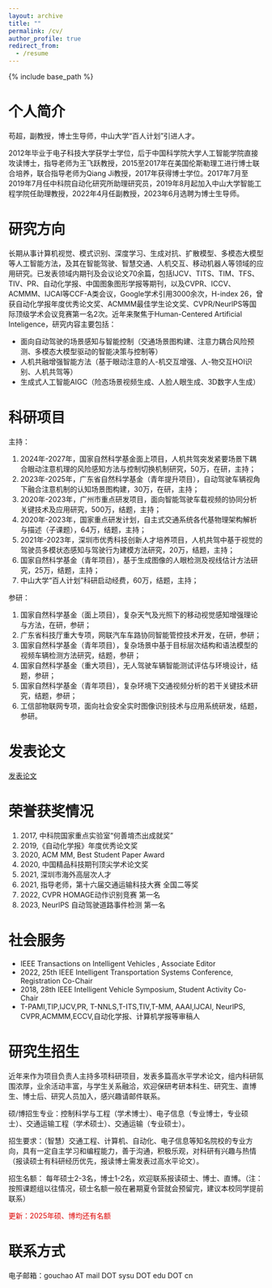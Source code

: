 ```yaml
---
layout: archive
title: ""
permalink: /cv/
author_profile: true
redirect_from:
  - /resume
---
```


{% include base_path %}

个人简介
======
苟超，副教授，博士生导师，中山大学“百人计划”引进人才。

2012年毕业于电子科技大学获学士学位，后于中国科学院大学人工智能学院直接攻读博士，指导老师为王飞跃教授，2015至2017年在美国伦斯勒理工进行博士联合培养，联合指导老师为Qiang Ji教授，2017年获得博士学位。2017年7月至2019年7月任中科院自动化研究所助理研究员，2019年8月起加入中山大学智能工程学院任助理教授，2022年4月任副教授，2023年6月选聘为博士生导师。

研究方向
======
长期从事计算机视觉、模式识别、深度学习、生成对抗、扩散模型、多模态大模型等人工智能方法，及其在智能驾驶、智慧交通、人机交互、移动机器人等领域的应用研究。已发表领域内期刊及会议论文70余篇，包括IJCV、TITS、TIM、TFS、TIV、PR、自动化学报、中国图象图形学报等期刊，以及CVPR、ICCV、ACMMM、IJCAI等CCF-A类会议，Google学术引用3000余次，H-index 26，曾获自动化学报年度优秀论文奖、ACMMM最佳学生论文奖、CVPR/NeurlPS等国际顶级学术会议竞赛第一名2次。近年来聚焦于Human-Centered Artificial Inteligence，研究内容主要包括：

* 面向自动驾驶的场景感知与智能控制（交通场景图构建、注意力耦合风险预测、多模态大模型驱动的智能决策与控制等）
* 人机共融增强智能方法（基于眼动注意的人-机交互增强、人-物交互HOI识别、人机共驾等）
* 生成式人工智能AIGC（险态场景视频生成、人脸人眼生成、3D数字人生成）

科研项目
======
主持：
1.	2024年-2027年，国家自然科学基金面上项目，人机共驾突发紧要场景下耦合眼动注意机理的风险感知方法与控制切换机制研究，50万，在研，主持；
2.	2023年-2025年，广东省自然科学基金（青年提升项目），自动驾驶车辆视角下融合注意机制的认知场景图构建，30万，在研，主持；
3.	2020年-2023年，广州市重点研发项目，面向智能驾驶车载视频的协同分析关键技术及应用研究，500万，结题，主持；
4.	2020年-2023年，国家重点研发计划，自主式交通系统各代基物理架构解析与描述（子课题），64万，结题，主持；
5.	2021年-2023年，深圳市优秀科技创新人才培养项目，人机共驾中基于视觉的驾驶员多模状态感知与驾驶行为建模方法研究，20万，结题，主持；
6.	国家自然科学基金（青年项目），基于生成图像的人眼检测及视线估计方法研究，25万，结题，主持；
7.  中山大学“百人计划”科研启动经费，60万，结题，主持；

参研：
1.	国家自然科学基金（面上项目），复杂天气及光照下的移动视觉感知增强理论与方法，在研，参研；
2.  广东省科技厅重大专项，网联汽车车路协同智能管控技术开发，在研，参研；
3.	国家自然科学基金（青年项目），复杂场景中基于目标层次结构和语法模型的视频车辆检测方法研究，结题，参研；
4.	国家自然科学基金（重大项目），无人驾驶车辆智能测试评估与环境设计，结题，参研；
5.	国家自然科学基金（青年项目），复杂环境下交通视频分析的若干关键技术研究，结题，参研；
6.	工信部物联网专项，面向社会安全实时图像识别技术与应用系统研发，结题，参研。 


发表论文
======
[发表论文](https://scholar.google.com/citations?user=_0ad79AAAAAJ&hl=en)   
  
荣誉获奖情况
======

1.	2017, 中科院国家重点实验室“何善堉杰出成就奖” 
2.	2019,《自动化学报》年度优秀论文奖
3.	2020, ACM MM, Best Student Paper Award
4.	2020, 中国精品科技期刊顶尖学术论文奖
5.	2021, 深圳市海外高层次人才
6.	2021, 指导老师，第十六届交通运输科技大赛 全国二等奖
7.	2022, CVPR HOMAGE动作识别竞赛 第一名
8.	2023, NeurlPS 自动驾驶道路事件检测 第一名


社会服务
======
* IEEE Transactions on Intelligent Vehicles , Associate Editor
* 2022, 25th IEEE Intelligent Transportation Systems Conference, Registration Co-Chair
* 2018, 28th  IEEE Intelligent Vehicle Symposium, Student Activity Co-Chair
* T-PAMI,TIP,IJCV,PR, T-NNLS,T-ITS,TIV,T-MM, AAAI,IJCAI, NeurlPS, CVPR,ACMMM,ECCV,自动化学报、计算机学报等审稿人

研究生招生
======
近年来作为项目负责人主持多项科研项目，发表多篇高水平学术论文，组内科研氛围浓厚，业余活动丰富，与学生关系融洽，欢迎保研考研本科生、研究生、直博生、博士后、研究人员加入，感兴趣请邮件联系。

硕/博招生专业：控制科学与工程（学术博士）、电子信息（专业博士，专业硕士）、交通运输工程（学术硕士）、交通运输（专业硕士）。

招生要求：（智慧）交通工程、计算机、自动化、电子信息等知名院校的专业方向，具有一定自主学习和编程能力，善于沟通，积极乐观，对科研有兴趣与热情（报读硕士有科研经历优先，报读博士需发表过高水平论文）。

招生名额： 每年硕士2-3名，博士1-2名，欢迎联系报读硕士、博士、直博。（注：按照课题组以往情况，硕士名额一般在暑期夏令营就会预留完，建议本校同学提前联系）

<font color="#dd0000">更新：2025年硕、博均还有名额</font>



联系方式
======
电子邮箱：gouchao AT mail DOT sysu DOT edu DOT cn

